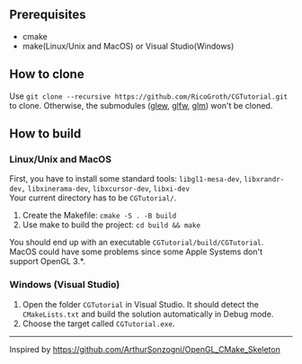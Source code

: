 ## Prerequisites
- cmake
- make(Linux/Unix and MacOS) or Visual Studio(Windows)

## How to clone
Use `git clone --recursive https://github.com/RicoGroth/CGTutorial.git` to clone. Otherwise, the submodules ([glew](https://github.com/Perlmint/glew-cmake), [glfw](https://github.com/glfw/glfw), [glm](https://github.com/g-truc/glm)) won't be cloned.

## How to build
### Linux/Unix and MacOS
First, you have to install some standard tools: `libgl1-mesa-dev`, `libxrandr-dev,` `libxinerama-dev`, `libxcursor-dev`, `libxi-dev`  
Your current directory has to be `CGTutorial/`.  
1. Create the Makefile: `cmake -S . -B build`
2. Use make to build the project: `cd build && make`

You should end up with an executable `CGTutorial/build/CGTutorial`.  
MacOS could have some problems since some Apple Systems don't support OpenGL 3.*. 

### Windows (Visual Studio)
1. Open the folder `CGTutorial` in Visual Studio. It should detect the `CMakeLists.txt` and build the solution automatically in Debug mode.
2. Choose the target called `CGTutorial.exe`.
---
Inspired by https://github.com/ArthurSonzogni/OpenGL_CMake_Skeleton
